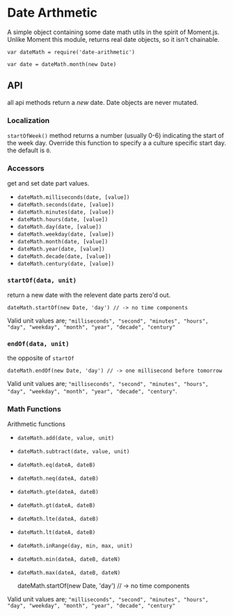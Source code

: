 
Date Arthmetic
=================

A simple object containing some date math utils in the spirit of Moment.js. Unlike Moment this module, returns real date objects, so it isn't chainable.

    var dateMath = require('date-arithmetic')

    var date = dateMath.month(new Date) 

## API

all api methods return a _new_ date. Date objects are never mutated.

### Localization

`startOfWeek()` method returns a number (usually 0-6) indicating the start of the week day. Override this function to specify a a culture specific start day. the default is `0`.

### Accessors

get and set date part values. 

- `dateMath.milliseconds(date, [value])`
- `dateMath.seconds(date, [value])`
- `dateMath.minutes(date, [value])`
- `dateMath.hours(date, [value])`
- `dateMath.day(date, [value])`
- `dateMath.weekday(date, [value])`
- `dateMath.month(date, [value])`
- `dateMath.year(date, [value])`
- `dateMath.decade(date, [value])`
- `dateMath.century(date, [value])`

### `startOf(data, unit)`

return a new date with the relevent date parts zero'd out. 

    dateMath.startOf(new Date, 'day') // -> no time components

Valid unit values are; `"milliseconds", "second", "minutes", "hours", "day", "weekday", "month", "year", "decade", "century" `


### `endOf(data, unit)`

the opposite of `startOf`

    dateMath.endOf(new Date, 'day') // -> one millisecond before tomorrow

Valid unit values are; `"milliseconds", "second", "minutes", "hours", "day", "weekday", "month", "year", "decade", "century"`.

### Math Functions

Arithmetic functions

- `dateMath.add(date, value, unit)`
- `dateMath.subtract(date, value, unit)`
- `dateMath.eq(dateA, dateB)`
- `dateMath.neq(dateA, dateB)`
- `dateMath.gte(dateA, dateB)`
- `dateMath.gt(dateA, dateB)`
- `dateMath.lte(dateA, dateB)`
- `dateMath.lt(dateA, dateB)`
- `dateMath.inRange(day, min, max, unit)`
- `dateMath.min(dateA, dateB, dateN)`
- `dateMath.max(dateA, dateB, dateN)`

    dateMath.startOf(new Date, 'day') // -> no time components

Valid unit values are; `"milliseconds", "second", "minutes", "hours", "day", "weekday", "month", "year", "decade", "century" `